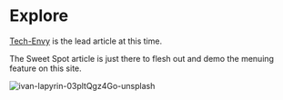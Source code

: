 # Explore

[Tech-Envy](/explore/techEnvy/) is the lead article at this time. 

The Sweet Spot article is just there to flesh out and demo the menuing feature on this site.

<img class="bordered" src="https://storage.googleapis.com/betterology-com.appspot.com/webappwriter/img/ivan-lapyrin-unsplash.jpg" alt="ivan-lapyrin-03pltQgz4Go-unsplash" />